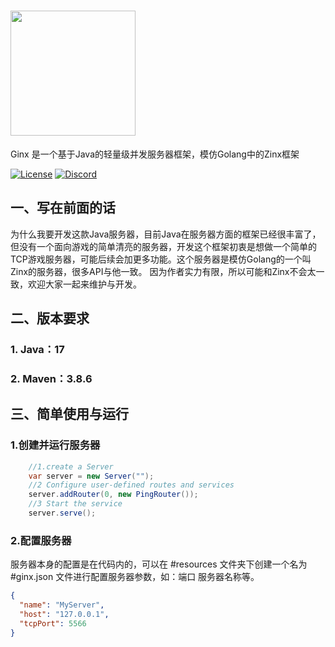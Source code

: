 
# <img width="200px" src="https://s1.ax1x.com/2023/01/13/pSK9n2t.png" />

Ginx 是一个基于Java的轻量级并发服务器框架，模仿Golang中的Zinx框架

[![License](https://img.shields.io/badge/License-GPL%203.0-black.svg)](LICENSE)
[![Discord](https://img.shields.io/badge/zinx-Discord在线社区-blue.svg)](https://discord.gg/mmxBAVDfQu)

## 一、写在前面的话
为什么我要开发这款Java服务器，目前Java在服务器方面的框架已经很丰富了，但没有一个面向游戏的简单清亮的服务器，开发这个框架初衷是想做一个简单的TCP游戏服务器，可能后续会加更多功能。这个服务器是模仿Golang的一个叫Zinx的服务器，很多API与他一致。
因为作者实力有限，所以可能和Zinx不会太一致，欢迎大家一起来维护与开发。

## 二、版本要求
###  1. Java：17
###  2. Maven：3.8.6

## 三、简单使用与运行
### 1.创建并运行服务器
```` java
    //1.create a Server
    var server = new Server("");
    //2 Configure user-defined routes and services
    server.addRouter(0, new PingRouter());
    //3 Start the service
    server.serve();
````
### 2.配置服务器
服务器本身的配置是在代码内的，可以在 #resources 文件夹下创建一个名为 #ginx.json 文件进行配置服务器参数，如：端口 服务器名称等。
``` json
{
  "name": "MyServer",
  "host": "127.0.0.1",
  "tcpPort": 5566
}
```
